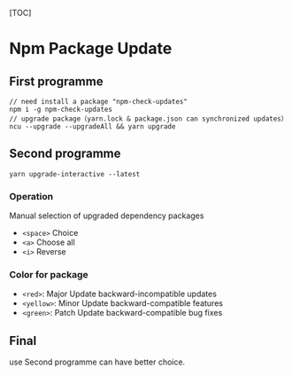 [TOC]

# Npm Package Update

## First programme

```
// need install a package "npm-check-updates"
npm i -g npm-check-updates
// upgrade package（yarn.lock & package.json can synchronized updates）
ncu --upgrade --upgradeAll && yarn upgrade
```

## Second programme

```shell
yarn upgrade-interactive --latest
```

### Operation

Manual selection of upgraded dependency packages

- `<space>` Choice  
- `<a>` Choose all
- `<i>` Reverse

### Color for package

- `<red>`: Major Update backward-incompatible updates 
- `<yellow>`: Minor Update backward-compatible features 
- `<green>`: Patch Update backward-compatible bug fixes

## Final

use Second programme can have better choice.
